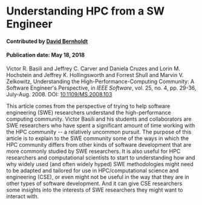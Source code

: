 
# Understanding HPC from a SW Engineer

#### Contributed by [David Bernholdt](https://github.com/bernhold)

#### Publication date: May 18, 2018

Victor R. Basili and Jeffrey C. Carver and Daniela Cruzes and Lorin M. Hochstein and Jeffrey K. Hollingsworth and Forrest Shull and Marvin V. Zelkowitz, Understanding the High-Performance-Computing Community: A Software Engineer's Perspective, in *IEEE Software*, vol. 25, no. 4, pp. 29-36, July-Aug. 2008. DOI: [10.1109/MS.2008.103](https://doi.org/10.1109/MS.2008.103)

This article comes from the perspective of trying to help software engineering (SWE) researchers understand the high-performance computing community.  Victor Basili and his students and collaborators are SWE researchers who have spent a significant amount of time working with the HPC community -- a relatively uncommon pursuit. The purpose of this article is to explain to the SWE community some of the ways in which the HPC community differs from other kinds of software development that are more commonly studied by SWE researchers.  It is also useful for HPC researchers and computational scientists to start to understanding how and why widely used (and often widely hyped) SWE methodologies might need to be adapted and tailored for use in HPC/computational science and engineering (CSE), or even might not be useful in the way that they are in other types of software development.  And it can give CSE researchers some insights into the interests of SWE researchers they might want to interact with.

<!---
Publish: yes
Categories: Collaboration
Topics: Strategies for more effective teams
Level: 2
Prerequisites: defaults
Aggregate: none
--->
